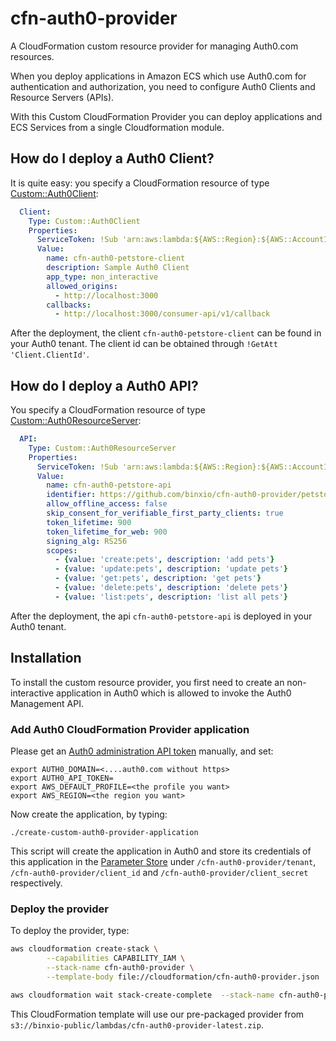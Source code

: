 # cfn-auth0-provider
A CloudFormation custom resource provider for managing Auth0.com resources.

When you deploy applications in Amazon ECS which use Auth0.com for authentication and authorization, you need to configure Auth0 Clients and Resource Servers (APIs).

With this Custom CloudFormation Provider you can deploy applications and ECS Services from a single Cloudformation module.

## How do I deploy a Auth0 Client?
It is quite easy: you specify a CloudFormation resource of type [Custom::Auth0Client](docs/Auth0.md):

```yaml
  Client:
    Type: Custom::Auth0Client
    Properties:
      ServiceToken: !Sub 'arn:aws:lambda:${AWS::Region}:${AWS::AccountId}:function:cfn-auth0-provider'
      Value:
        name: cfn-auth0-petstore-client
        description: Sample Auth0 Client
        app_type: non_interactive
        allowed_origins:
          - http://localhost:3000
        callbacks:
          - http://localhost:3000/consumer-api/v1/callback
```
After the deployment, the client `cfn-auth0-petstore-client` can be found in your Auth0 tenant. The client id
can be obtained through `!GetAtt 'Client.ClientId'`.

## How do I deploy a Auth0 API?
You specify a CloudFormation resource of type [Custom::Auth0ResourceServer](docs/Auth0.md):

```yaml
  API:
    Type: Custom::Auth0ResourceServer
    Properties:
      ServiceToken: !Sub 'arn:aws:lambda:${AWS::Region}:${AWS::AccountId}:function:cfn-auth0-provider'
      Value: 
        name: cfn-auth0-petstore-api
        identifier: https://github.com/binxio/cfn-auth0-provider/petstore
        allow_offline_access: false
        skip_consent_for_verifiable_first_party_clients: true
        token_lifetime: 900
        token_lifetime_for_web: 900
        signing_alg: RS256
        scopes:
          - {value: 'create:pets', description: 'add pets'}
          - {value: 'update:pets', description: 'update pets'}
          - {value: 'get:pets', description: 'get pets'}
          - {value: 'delete:pets', description: 'delete pets'}
          - {value: 'list:pets', description: 'list all pets'}
```
After the deployment, the api `cfn-auth0-petstore-api` is deployed in your Auth0 tenant.


## Installation
To install the custom resource provider, you first need to create an non-interactive application in Auth0
which is allowed to invoke the Auth0 Management API.

### Add Auth0 CloudFormation Provider application
Please get an [Auth0 administration API token](https://auth0.com/docs/api/management/v2/tokens#get-a-token-manually) manually, and set:

```
export AUTH0_DOMAIN=<....auth0.com without https>
export AUTH0_API_TOKEN=
export AWS_DEFAULT_PROFILE=<the profile you want>
export AWS_REGION=<the region you want>
```

Now create the application, by typing:
```
./create-custom-auth0-provider-application
```

This script will create the application in Auth0 and store its credentials of this application in the
[Parameter Store](https://docs.aws.amazon.com/systems-manager/latest/userguide/systems-manager-paramstore.html) under
`/cfn-auth0-provider/tenant`, `/cfn-auth0-provider/client_id` and `/cfn-auth0-provider/client_secret`
respectively.


### Deploy the provider
To deploy the provider, type:

```sh
aws cloudformation create-stack \
        --capabilities CAPABILITY_IAM \
        --stack-name cfn-auth0-provider \
        --template-body file://cloudformation/cfn-auth0-provider.json

aws cloudformation wait stack-create-complete  --stack-name cfn-auth0-provider
```

This CloudFormation template will use our pre-packaged provider from `s3://binxio-public/lambdas/cfn-auth0-provider-latest.zip`.

